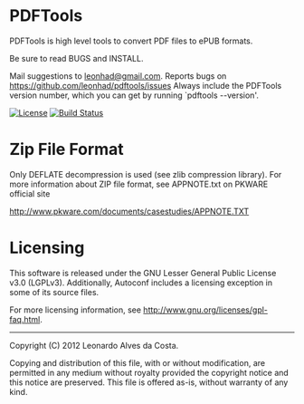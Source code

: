 # PDFTools

PDFTools is high level tools to convert PDF files to ePUB formats.

Be sure to read BUGS and INSTALL.

Mail suggestions to leonhad@gmail.com. Reports bugs on 
<https://github.com/leonhad/pdftools/issues>
Always include the PDFTools version number, which you can get by
running `pdftools --version'.

[![License](https://img.shields.io/badge/License-GPL%203.0-blue.svg)](LICENCE)
[![Build Status](https://travis-ci.org/leonhad/pdftools.svg?branch=master)](https://travis-ci.org/leonhad/pdftools)

# Zip File Format

Only DEFLATE decompression is used (see zlib compression library).
For more information about ZIP file format, see APPNOTE.txt on PKWARE
official site

<http://www.pkware.com/documents/casestudies/APPNOTE.TXT>

# Licensing

This software is released under the GNU Lesser General Public License v3.0 (LGPLv3).
Additionally, Autoconf includes a licensing exception in some of its
source files.

For more licensing information, see
<http://www.gnu.org/licenses/gpl-faq.html>.

-----
Copyright (C) 2012 Leonardo Alves da Costa.

Copying and distribution of this file, with or without modification,
are permitted in any medium without royalty provided the copyright
notice and this notice are preserved.  This file is offered as-is,
without warranty of any kind.